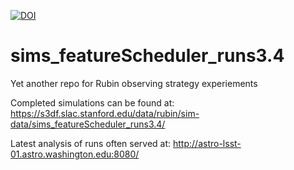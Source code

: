 [![DOI](https://zenodo.org/badge/718290536.svg)](https://zenodo.org/doi/10.5281/zenodo.10126361)

# sims_featureScheduler_runs3.4
Yet another repo for Rubin observing strategy experiements

Completed simulations can be found at: https://s3df.slac.stanford.edu/data/rubin/sim-data/sims_featureScheduler_runs3.4/

Latest analysis of runs often served at:  http://astro-lsst-01.astro.washington.edu:8080/